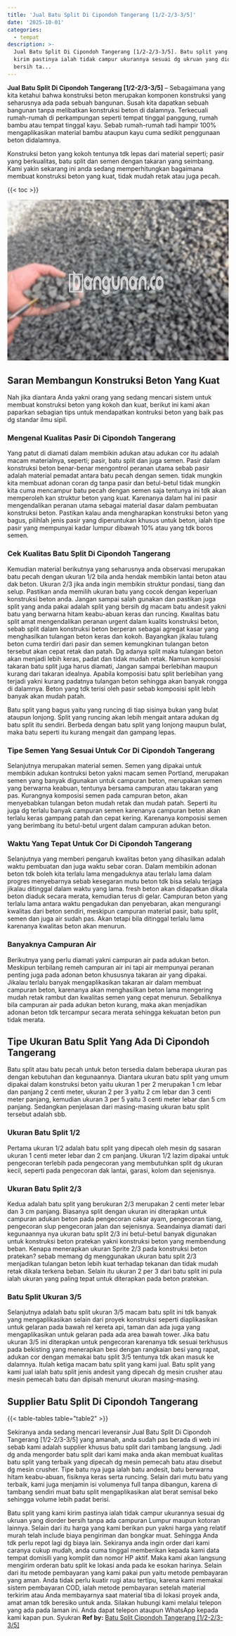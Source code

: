 ```yaml
---
title: 'Jual Batu Split Di Cipondoh Tangerang [1/2-2/3-3/5]'
date: '2025-10-01'
categories:
  - tempat
description: >-
  Jual Batu Split Di Cipondoh Tangerang [1/2-2/3-3/5]. Batu split yang kami
  kirim pastinya ialah tidak campur ukurannya sesuai dg ukruan yang diorder
  bersih ta...
---
```


**Jual Batu Split Di Cipondoh Tangerang \[1/2-2/3-3/5\]** – Sebagaimana yang kita ketahui bahwa konstruksi beton merupakan komponen konstruksi yang seharusnya ada pada sebuah bangunan. Susah kita dapatkan sebuah bangunan tanpa melibatkan konstruksi beton di dalamnya. Terkecuali rumah-rumah di perkampungan seperti tempat tinggal panggung, rumah bambu atau tempat tinggal kayu. Sebab rumah-rumah tadi hampir 100% mengaplikasikan material bambu ataupun kayu cuma sedikit penggunaan beton didalamnya.

Konstruksi beton yang kokoh tentunya tdk lepas dari material seperti; pasir yang berkualitas, batu split dan semen dengan takaran yang seimbang. Kami yakin sekarang ini anda sedang memperhitungkan bagaimana membuat konstruksi beton yang kuat, tidak mudah retak atau juga pecah.

{{< toc >}}

![Jual Batu Split Di Cipondoh Tangerang [1/2-2/3-3/5]](/images/jual-batu-split-38.png)

## Saran Membangun Konstruksi Beton Yang Kuat

Nah jika diantara Anda yakni orang yang sedang mencari sistem untuk membuat konstruksi beton yang kokoh dan kuat, berikut ini kami akan paparkan sebagian tips untuk mendapatkan kontruksi beton yang baik pas dg standar ilmu sipil.

### Mengenal Kualitas Pasir Di Cipondoh Tangerang

Yang patut di diamati dalam membikin adukan atau adukan cor itu adalah macam materialnya, seperti; pasir, batu split dan juga semen. Pasir dalam konstruksi beton benar-benar mengontrol peranan utama sebab pasir adalah material pemadat antara batu pecah dengan semen. tidak mungkin kita membuat adonan coran dg tanpa pasir dan betul-betul tidak mungkin kita cuma mencampur batu pecah dengan semen saja tentunya ini tdk akan memperoleh kan struktur beton yang kuat. Karenanya dalam hal ini pasir mengendalikan peranan utama sebagai material dasar dalam pembuatan konstruksi beton. Pastikan kalau anda mengharapkan konstruksi beton yang bagus, pilihlah jenis pasir yang diperuntukan khusus untuk beton, ialah tipe pasir yang mempunyai kadar lumpur dibawah 10% atau yang tdk boros semen.

### Cek Kualitas Batu Split Di Cipondoh Tangerang

Kemudian material berikutnya yang seharusnya anda observasi merupakan batu pecah dengan ukuran 1/2 bila anda hendak membikin lantai beton atau dak beton. Ukuran 2/3 jika anda ingin membikin struktur pondasi, tiang dan selup. Pastikan anda memilih ukuran batu yang cocok dengan keperluan konstruksi beton anda. Jangan sampai salah gunakan dan pastikan juga split yang anda pakai adalah split yang bersih dg macam batu andesit yakni batu yang berwarna hitam keabu-abuan keras dan runcing. Kwalitas batu split amat mengendalikan peranan urgent dalam kualits konstruksi beton, sebab split dalam konstruksi beton berperan sebagai agregat kasar yang menghasilkan tulangan beton keras dan kokoh. Bayangkan jikalau tulang beton cuma terdiri dari pasir dan semen kemungkinan tulangan beton tersebut akan cepat retak dan patah. Dg adanya split maka tulangan beton akan menjadi lebih keras, padat dan tidak mudah retak. Namun komposisi takaran batu split juga harus diamati, Jangan sampai berlebihan maupun kurang dari takaran idealnya. Apabila komposisi batu split berlebihan yang terjadi yakni kurang padatnya tulangan beton sehingga akan banyak rongga di dalamnya. Beton yang tdk terisi oleh pasir sebab komposisi split lebih banyak akan mudah patah.

Batu split yang bagus yaitu yang runcing di tiap sisinya bukan yang bulat ataupun lonjong. Split yang runcing akan lebih mengait antara adukan dg batu split itu sendiri. Berbeda dengan batu split yang lonjong maupun bulat, maka batu seperti itu kurang mengait dan gampang lepas.

### Tipe Semen Yang Sesuai Untuk Cor Di Cipondoh Tangerang

Selanjutnya merupakan material semen. Semen yang dipakai untuk membikin adukan kontruksi beton yakni macam semen Portland, merupakan semen yang banyak digunakan untuk campuran beton, merupakan semen yang berwarna keabuan, tentunya bersama campuran atau takaran yang pas. Kurangnya komposisi semen pada campuran beton, akan menyebabkan tulangan beton mudah retak dan mudah patah. Seperti itu juga dg terlalu banyak campuran semen karenanya campuran beton akan terlalu keras gampang patah dan cepat kering. Karenanya komposisi semen yang berimbang itu betul-betul urgent dalam campuran adukan beton.

### Waktu Yang Tepat Untuk Cor Di Cipondoh Tangerang

Selanjutnya yang memberi pengaruh kwalitas beton yang dihasilkan adalah waktu pembuatan dan juga waktu sebar coran. Dalam membikin adonan beton tdk boleh kita terlalu lama mengaduknya atau terlalu lama dalam progres menyebarnya sebab kesegaran mutu beton tdk bisa selalu terjaga jikalau ditinggal dalam waktu yang lama. fresh beton akan didapatkan dikala beton diaduk secara merata, kemudian terus di gelar. Campuran beton yang terlalu lama antara waktu pengadukan dan penyebaran, akan mengurangi kwalitas dari beton sendiri, meskipun campuran material pasir, batu split, semen dan juga air sudah pas. Akan tetapi bila ditinggal terlalu lama karenanya kwalitas beton akan menurun.

### Banyaknya Campuran Air

Berikutnya yang perlu diamati yakni campuran air pada adukan beton. Meskipun terbilang remeh campuran air ini tapi air mempunyai peranan penting juga pada adonan beton khususnya takaran air yang dipakai. Jikalau terlalu banyak mengaplikasikan takaran air dalam membuat campuran beton, karenanya akan menghasilkan beton lama mengering mudah retak rambut dan kwalitas semen yang cepat menurun. Sebaliknya bila campuran air pada adukan beton kurang, maka akan menjadikan adonan beton tdk tercampur secara merata sehingga kekuatan beton pun tidak merata.

## Tipe Ukuran Batu Split Yang Ada Di Cipondoh Tangerang

Batu split atau batu pecah untuk beton tersedia dalam beberapa ukuran pas dengan kebutuhan dan kegunaannya. Diantara ukuran batu split yang umum dipakai dalam konstruksi beton yaitu ukuran 1 per 2 merupakan 1 cm lebar dan panjang 2 centi meter, ukuran 2 per 3 yaitu 2 cm lebar dan 3 centi meter panjang, kemudian ukuran 3 per 5 yaitu 3 centi meter lebar dan 5 cm panjang. Sedangkan penjelasan dari masing-masing ukuran batu split tersebut adalah sbb.

### Ukuran Batu Split 1/2

Pertama ukuran 1/2 adalah batu split yang dipecah oleh mesin dg sasaran ukuran 1 centi meter lebar dan 2 cm panjang. Ukuran 1/2 lazim dipakai untuk pengecoran terlebih pada pengecoran yang membutuhkan split dg ukuran kecil, seperti pada pengecoran dak lantai, garasi, kolom dan sejenisnya.

### Ukuran Batu Split 2/3

Kedua adalah batu split yang berukuran 2/3 merupakan 2 centi meter lebar dan 3 cm panjang. Biasanya split dengan ukuran ini diterapkan untuk campuran adukan beton pada pengecoran cakar ayam, pengecoran tiang, pengecoran slup pengecoran jalan dan sejenisnya. Seandainya diamati dari kegunaannya nya ukuran batu split 2/3 ini betul-betul banyak digunakan untuk konstruksi beton pratekan yakni konstruksi beton yang membendung beban. Kenapa menerapkan ukuran Sprite 2/3 pada konstruksi beton pratekan? sebab memang dg menggunakan ukuran batu split 2/3 menjadikan tulangan beton lebih kuat terhadap tekanan dan tidak mudah retak dikala terkena beban. Selain itu ukuran 2 per 3 dari batu split ini pula ialah ukuran yang paling tepat untuk diterapkan pada beton pratekan.

### Batu Split Ukuran 3/5

Selanjutnya adalah batu split ukuran 3/5 macam batu split ini tdk banyak yang mengaplikasikan selain dari proyek konstruksi seperti diaplikasikan untuk gelaran pada bawah rel kereta api, taman dan ada juga yang mengaplikasikan untuk gelaran pada ada area bawah tower. Jika batu ukuran 3/5 ini diterapkan untuk pengecoran karenanya tdk sesuai terkhusus pada bekisting yang menerapkan besi dengan rangkaian besi yang rapat, adukan cor dengan memakai batu split 3/5 tentunya tdk akan masuk ke dalamnya. Itulah ketiga macam batu split yang kami jual. Batu split yang kami jual ialah batu split jenis andesit yang dipecah dg mesin crusher atau mesin pemecah batu dan dipisah menurut ukuran masing-masing.

## Supplier Batu Split Di Cipondoh Tangerang

{{< table-tables table="table2" >}}

Sekiranya anda sedang mencari leveransir Jual Batu Split Di Cipondoh Tangerang \[1/2-2/3-3/5\] yang amanah, anda sudah pas berada di web ini sebab kami adalah supplier khusus batu split dari tambang langsung. Jadi dg anda mengorder batu split dari kami maka anda akan membuat kualitas batu split yang terbaik yang dipecah dg mesin pemecah batu atau disebut dg mesin crusher. Tipe batu nya juga ialah batu andesit, batu berwarna hitam keabu-abuan, fisiknya keras serta runcing. Selain dari mutu batu yang terbaik, kami juga menjamin isi volumenya full tanpa dibangun, karena di tambang sendiri muat batu split mengaplikasikan alat berat semisal beko sehingga volume lebih padat berisi.

Batu split yang kami kirim pastinya ialah tidak campur ukurannya sesuai dg ukruan yang diorder bersih tanpa ada campuran Lumpur maupun kotoran lainnya. Selain dari itu harga yang kami berikan pun yakni harga yang relatif murah telah include biaya pengiriman dan bongkar muat. Sehingga Anda tdk perlu repot lagi dg biaya lain. Sekiranya anda ingin order dari kami caranya cukup mudah, anda cuma tinggal memberikan kepada kami data tempat domisili yang komplit dan nomor HP aktif. Maka kami akan langsung mengirim orderan batu split ke lokasi anda pada ke esokan harinya. Selain dari itu metode pembayaran yang kami pakai pun yaitu metode pembayaran yang aman. Anda tidak perlu kuatir rugi atau tertipu, karena kami memakai sistem pembayaran COD, ialah metode pembayaran setelah material terkirim atau Anda membayarnya saat material tiba di lokasi proyek anda, amat aman tdk beresiko untuk anda. Silakan hubungi kami melalui telepon yang ada pada laman ini. Anda dapat telepon ataupun WhatsApp kepada kami kapan pun. Syukran
**Ref by:** [Batu Split Cipondoh Tangerang [1/2-2/3-3/5]](https://id.wikipedia.org/wiki/Batu)
